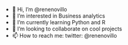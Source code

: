 - 👋 Hi, I’m @renenovillo
- 👀 I’m interested in Business analytics
- 🌱 I’m currently learning Python and R
- 💞️ I’m looking to collaborate on cool projects
- 📫 How to reach me: twitter: @renenovillo

<!---
renenovillo/renenovillo is a ✨ special ✨ repository because its `README.md` (this file) appears on your GitHub profile.
You can click the Preview link to take a look at your changes.
--->
